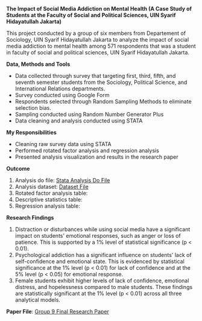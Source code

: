 **The Impact of Social Media Addiction on Mental Health (A Case Study of Students at the Faculty of Social and Political Sciences, UIN Syarif Hidayatullah Jakarta)**

This project conducted by a group of six members from Departement of Sociology, UIN Syarif Hidayatullah Jakarta to analyze the impact of social media addiction to mental health among 571 respondents that was a student in faculty of social and political sciences, UIN Syarif Hidayatullah Jakarta. 

**Data, Methods and Tools**
- Data collected through survey that targeting first, third, fifth, and seventh semester students from the Sociology, Political Science, and International Relations departments. 
- Survey conducted using Google Form
- Respondents selected through Random Sampling Methods to eliminate selection bias.
- Sampling conducted using Random Number Generator Plus
- Data cleaning and analysis conducted using STATA

**My Responsibilities**
- Cleaning raw survey data using STATA
- Performed rotated factor analysis and regression analysis
- Presented analysis visualization and results in the research paper

**Outcome**
1. Analysis do file: [Stata Analysis Do File](https://github.com/Ryvn0525/porto.stata_group-project/raw/refs/heads/main/Group%20Research_Stata%20Analysis%20Do%20File.do)
2. Analysis dataset: [Dataset File](https://github.com/Ryvn0525/porto.stata_group-project/raw/refs/heads/main/Group%20Research_Clear%20Dataset.dta)
3. Rotated factor analysis table:
4. Descriptive statistics table:
5. Regression analysis table:

**Research Findings**
1. Distraction or disturbances while using social media have a significant impact on students' emotional responses, such as anger or loss of patience. This is supported by a 1% level of statistical significance (p < 0.01).
2. Psychological addiction has a significant influence on students' lack of self-confidence and emotional state. This is evidenced by statistical significance at the 1% level (p < 0.01) for lack of confidence and at the 5% level (p < 0.05) for emotional response.
3. Female students exhibit higher levels of lack of confidence, emotional distress, and hopelessness compared to male students. These findings are statistically significant at the 1% level (p < 0.01) across all three analytical models.

**Paper File**: [Group 9 Final Research Paper](https://github.com/user-attachments/files/21209218/Group.9_Final.Research.Paper.pdf)
